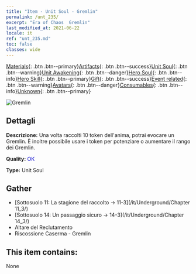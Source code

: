 ```yaml
---
title: "Item - Unit Soul - Gremlin"
permalink: /unt_235/
excerpt: "Era of Chaos  Gremlin"
last_modified_at: 2021-06-22
locale: it
ref: "unt_235.md"
toc: false
classes: wide
---
```

 [Materials](/ItemsIT/){: .btn .btn--primary}[Artifacts](/ItemsIT/Artifacts/){: .btn .btn--success}[Unit Soul](/ItemsIT/UnitSoul/){: .btn .btn--warning}[Unit Awakening](/ItemsIT/UnitAwakening/){: .btn .btn--danger}[Hero Soul](/ItemsIT/HeroSoul/){: .btn .btn--info}[Hero Skill](/ItemsIT/HeroSkill/){: .btn .btn--primary}[Gift](/ItemsIT/Gift/){: .btn .btn--success}[Event related](/ItemsIT/Events/){: .btn .btn--warning}[Avatars](/ItemsIT/Avatars/){: .btn .btn--danger}[Consumables](/ItemsIT/Consumables/){: .btn .btn--info}[Unknown](/ItemsIT/Unknown/){: .btn .btn--primary}

 ![Gremlin](/images/u/ti_xiaoyaojing.jpg)

## Dettagli
 **Descrizione:** Una volta raccolti 10 token dell'anima, potrai evocare un Gremlin. È inoltre possibile usare i token per potenziare o aumentare il rango dei Gremlin.

 **Quality:** <span style="color: #0000CD">OK</span>

 **Type:** Unit Soul

## Gather

*    [Sottosuolo 11: La stagione del raccolto -> 11-3](/it/Underground/Chapter 11_3/) 
*    [Sottosuolo 14: Un passaggio sicuro -> 14-3](/it/Underground/Chapter 14_3/) 
*    Altare del Reclutamento 
*    Riscossione Caserma - Gremlin 

## This item contains:

  None

